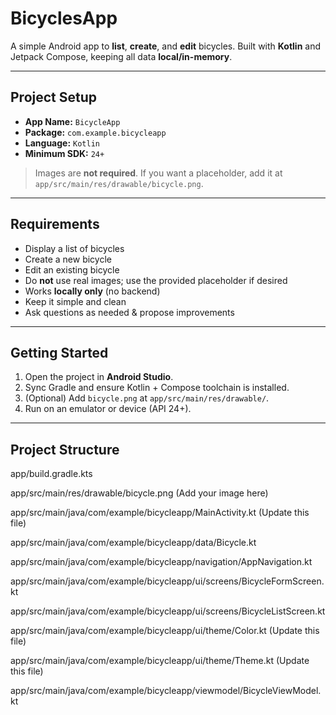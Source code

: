 # BicyclesApp

A simple Android app to **list**, **create**, and **edit** bicycles. Built with **Kotlin** and Jetpack Compose, keeping all data **local/in-memory**.

---

## Project Setup

- **App Name:** `BicycleApp`
- **Package:** `com.example.bicycleapp`
- **Language:** `Kotlin`
- **Minimum SDK:** `24+`

> Images are **not required**. If you want a placeholder, add it at `app/src/main/res/drawable/bicycle.png`.

---

## Requirements

- Display a list of bicycles
- Create a new bicycle
- Edit an existing bicycle
- Do **not** use real images; use the provided placeholder if desired
- Works **locally only** (no backend)
- Keep it simple and clean
- Ask questions as needed & propose improvements

---

## Getting Started

1. Open the project in **Android Studio**.
2. Sync Gradle and ensure Kotlin + Compose toolchain is installed.
3. (Optional) Add `bicycle.png` at `app/src/main/res/drawable/`.
4. Run on an emulator or device (API 24+).

---

## Project Structure

app/build.gradle.kts

app/src/main/res/drawable/bicycle.png (Add your image here)

app/src/main/java/com/example/bicycleapp/MainActivity.kt (Update this file)

app/src/main/java/com/example/bicycleapp/data/Bicycle.kt

app/src/main/java/com/example/bicycleapp/navigation/AppNavigation.kt

app/src/main/java/com/example/bicycleapp/ui/screens/BicycleFormScreen.kt

app/src/main/java/com/example/bicycleapp/ui/screens/BicycleListScreen.kt

app/src/main/java/com/example/bicycleapp/ui/theme/Color.kt (Update this file)

app/src/main/java/com/example/bicycleapp/ui/theme/Theme.kt (Update this file)

app/src/main/java/com/example/bicycleapp/viewmodel/BicycleViewModel.kt